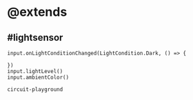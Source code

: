# @extends
## #lightsensor

```cards
input.onLightConditionChanged(LightCondition.Dark, () => {

})
input.lightLevel()
input.ambientColor()
```

```package
circuit-playground
```
